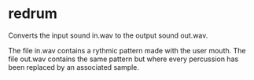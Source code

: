 # redrum

Converts the input sound in.wav to the output sound out.wav.

The file in.wav contains a rythmic pattern made with the user mouth. The file out.wav contains the same pattern but where every percussion has been replaced by an associated sample.
